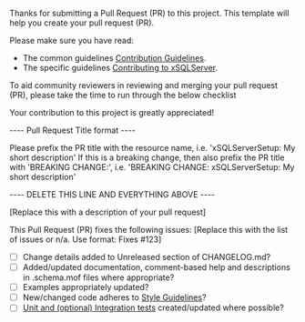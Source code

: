 Thanks for submitting a Pull Request (PR) to this project. This template will help you create your pull request (PR).

Please make sure you have read:

- The common guidelines [Contribution Guidelines](https://github.com/PowerShell/DscResources/blob/master/CONTRIBUTING.md).
- The specific guidelines [Contributing to xSQLServer](https://github.com/PowerShell/xSQLServer/blob/dev/CONTRIBUTING.md).

To aid community reviewers in reviewing and merging your pull request (PR), please take the time to run through the below checklist

Your contribution to this project is greatly appreciated!

---- Pull Request Title format ----

Please prefix the PR title with the resource name, i.e. 'xSQLServerSetup: My short description'
If this is a breaking change, then also prefix the PR title with 'BREAKING CHANGE:', i.e. 'BREAKING CHANGE: xSQLServerSetup: My short description'

---- DELETE THIS LINE AND EVERYTHING ABOVE ----

[Replace this with a description of your pull request]

This Pull Request (PR) fixes the following issues:
[Replace this with the list of issues or n/a. Use format: Fixes #123]

- [ ] Change details added to Unreleased section of CHANGELOG.md?
- [ ] Added/updated documentation, comment-based help and descriptions in .schema.mof files where appropriate?
- [ ] Examples appropriately updated?
- [ ] New/changed code adheres to [Style Guidelines](https://github.com/PowerShell/DscResources/blob/master/StyleGuidelines.md)?
- [ ] [Unit and (optional) Integration tests](https://github.com/PowerShell/DscResources/blob/master/TestsGuidelines.md) created/updated where possible?
